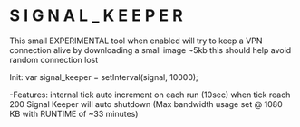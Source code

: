# S I G N A L _ K E E P E R

This small EXPERIMENTAL tool when enabled will try to keep a VPN connection alive by
downloading a small image ~5kb this should help avoid random connection lost

  Init: var signal_keeper = setInterval(signal, 10000);

  -Features:
  internal tick auto increment on each run (10sec) when tick reach 200 Signal Keeper will auto shutdown
  (Max bandwidth usage set @ 1080 KB with RUNTIME of ~33 minutes)


